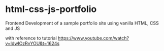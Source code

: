 # html-css-js-portfolio
Frontend Development of a sample portfolio site using vanilla HTML, CSS and JS

with reference to tutorial https://www.youtube.com/watch?v=ldwlOzRvYOU&t=1624s
